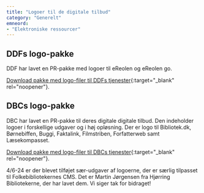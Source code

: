 ```yaml
---
title: "Logoer til de digitale tilbud"
category: "Generelt"
emneord:
- "Elektroniske ressourcer"
---
```

## DDFs logo-pakke
DDF har lavet en PR-pakke med logoer til eReolen og eReolen go.

[Download pakke med logo-filer til DDFs tjenester](https://danskernesdigitalebibliotek.github.io/folkebibliotekernes_cms_manual/main/assets/files/ddf-pr-pakke.zip){:target="_blank" rel="noopener"}.

## DBCs logo-pakke
DBC har lavet en PR-pakke til deres digitale digitale tilbud. Den indeholder logoer i forskellige udgaver og i høj opløsning.
Der er logo til Bibliotek.dk, Børnebiffen, Buggi, Faktalink, Filmstriben, Forfatterweb samt Læsekompasset.

[Download pakke med logo-filer til DBCs tjenester](https://danskernesdigitalebibliotek.github.io/folkebibliotekernes_cms_manual/main/assets/files/dbc-pr-pakke.zip){:target="_blank" rel="noopener"}.

4/6-24 er der blevet tilføjet sær-udgaver af logoerne, der er særlig tilpasset til Folkebibliotekernes CMS. Det er Martin Jørgensen fra Hjørring Bibliotekerne, der har lavet dem. Vi siger tak for bidraget!  


